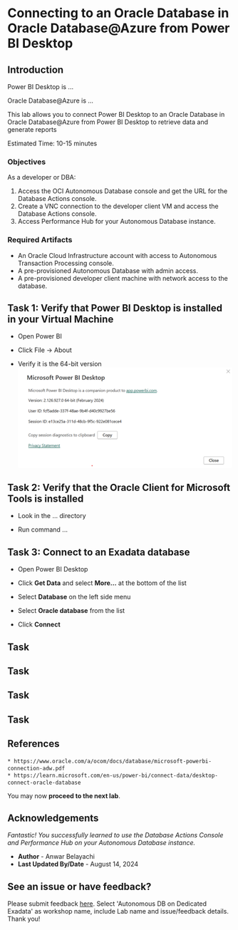 # Connecting to an Oracle Database in Oracle Database@Azure from Power BI Desktop

## Introduction
Power BI Desktop is ...

Oracle Database@Azure is ...

This lab allows you to connect Power BI Desktop to an Oracle Database in Oracle Database@Azure from Power BI Desktop to retrieve data and generate reports

Estimated Time: 10-15 minutes

### Objectives

As a developer or DBA:

1. Access the OCI Autonomous Database console and get the URL for the Database Actions console.
2. Create a VNC connection to the developer client VM and access the Database Actions console.
3. Access Performance Hub for your Autonomous Database instance.

### Required Artifacts
- An Oracle Cloud Infrastructure account with access to Autonomous Transaction Processing console.
- A pre-provisioned Autonomous Database with admin access.
- A pre-provisioned developer client machine with network access to the database.

## Task 1: Verify that Power BI Desktop is installed in your Virtual Machine

- Open Power BI

- Click File -> About

- Verify it is the 64-bit version
  ![About Power BI Desktop](./images/01-PowerBI-version.png " ")

## Task 2: Verify that the Oracle Client for Microsoft Tools is installed

- Look in the ... directory

- Run command ...

## Task 3: Connect to an Exadata database

- Open Power BI Desktop

- Click **Get Data** and select **More...** at the bottom of the list

- Select **Database** on the left side menu

- Select **Oracle database** from the list

- Click **Connect**

## Task 


## Task 

## Task 


## Task 



## References

    * https://www.oracle.com/a/ocom/docs/database/microsoft-powerbi-connection-adw.pdf
    * https://learn.microsoft.com/en-us/power-bi/connect-data/desktop-connect-oracle-database

You may now **proceed to the next lab**.

## Acknowledgements

*Fantastic! You successfully learned to use the Database Actions Console and Performance Hub on your Autonomous Database instance.*

- **Author** - Anwar Belayachi
- **Last Updated By/Date** - August 14, 2024


## See an issue or have feedback?  
Please submit feedback [here](https://apexapps.oracle.com/pls/apex/f?p=133:1:::::P1_FEEDBACK:1).   Select 'Autonomous DB on Dedicated Exadata' as workshop name, include Lab name and issue/feedback details. Thank you!
